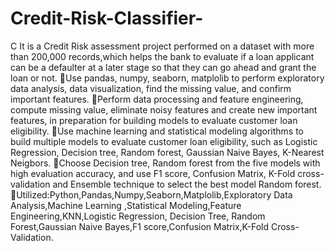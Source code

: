 # Credit-Risk-Classifier-
C It is a Credit Risk assessment project performed on a dataset with more than 200,000 records,which helps the bank to evaluate if a loan applicant can be a defaulter at a later stage so that they can go ahead and grant the loan or not. Use pandas, numpy, seaborn, matplolib to perform exploratory data analysis, data visualization, find the missing value, and confirm important features. Perform data processing and feature engineering, compute missing value, eliminate noisy features and create new important features, in preparation for building models to evaluate customer loan eligibility. Use machine learning and statistical modeling algorithms to build multiple models to evaluate customer loan eligibility, such as Logistic Regression, Decision tree, Random forest, Gaussian Naive Bayes, K-Nearest Neigbors. Choose Decision tree, Random forest from the five models with high evaluation accuracy, and use F1 score, Confusion Matrix, K-Fold cross-validation and Ensemble technique to select the best model Random forest. Utilized:Python,Pandas,Numpy,Seaborn,Matplolib,Exploratory Data Analysis,Machine Learning ,Statistical Modeling,Feature Engineering,KNN,Logistic Regression, Decision Tree, Random Forest,Gaussian Naive Bayes,F1 score,Confusion Matrix,K-Fold Cross-Validation.
